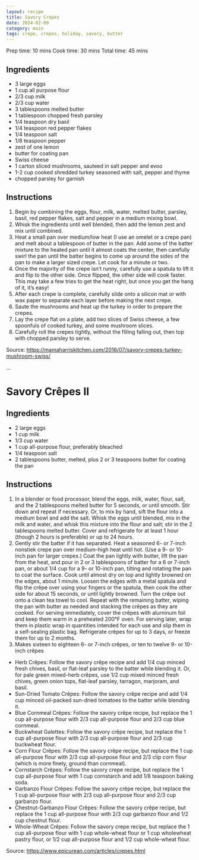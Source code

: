 ```yaml
---
layout: recipe
title: Savory Crepes
date: 2024-02-09
category: main
tags: crepe, crepes, holiday, savory, butter
---
```


Prep time: 10 mins
Cook time: 30 mins
Total time: 45 mins


## Ingredients

* 3 large eggs
* 1 cup all purpose flour
* 2/3 cup milk
* 2/3 cup water
* 3 tablespoons melted butter
* 1 tablespoon chopped fresh parsley
* 1/4 teaspoon dry basil
* 1/4 teaspoon red pepper flakes
* 1/4 teaspoon salt
* 1/8 teaspoon pepper
* zest of one lemon
* butter for coating pan
* Swiss cheese
* 1 carton sliced mushrooms, sauteed in salt pepper and evoo
* 1-2 cup cooked shredded turkey seasoned with salt, pepper and thyme
* chopped parsley for garnish



## Instructions

1. Begin by combining the eggs, flour, milk, water, melted butter, parsley, basil, red pepper flakes, salt and pepper in a medium mixing bowl.
1. Whisk the ingredients until well blended, then add the lemon zest and mix until combined.
1. Heat a small pan over medium/low heat (I use an omelet or a crepe pan) and melt about a tablespoon of butter in the pan. Add some of the batter mixture to the heated pan until it almost coats the center, then carefully swirl the pan until the batter begins to come up around the sides of the pan to make a larger sized crepe. Let cook for a minute or two.
1. Once the majority of the crepe isn’t runny, carefully use a spatula to lift it and flip to the other side. Once flipped, the other side will cook faster. This may take a few tries to get the heat right, but once you get the hang of it, it’s easy!
1. After each crepe is complete, carefully slide onto a silicon mat or with wax paper to separate each layer before making the next crepe.
1. Saute the mushrooms and heat up the turkey in order to prepare the crepes.
1. Lay the crepe flat on a plate, add two slices of Swiss cheese, a few spoonfuls of cooked turkey, and  some mushroom slices.
1. Carefully roll the crepes tightly, without the filling falling out, then top with chopped parsley to serve.

Source: https://mamaharriskitchen.com/2016/07/savory-crepes-turkey-mushroom-swiss/


...

# Savory Crêpes II

## Ingredients

* 2 large eggs
* 1 cup milk
* 1/3 cup water
* 1 cup all-purpose flour, preferably bleached
* 1/4 teaspoon salt
* 2 tablespoons butter, melted, plus 2 or 3 teaspoons butter for coating the pan

## Instructions

1. In a blender or food processor, blend the eggs, milk, water, flour, salt, and the 2 tablespoons melted butter for 5 seconds, or until smooth. Stir down and repeat if necessary. Or, to mix by hand, sift the flour into a medium bowl and add the salt. Whisk the eggs until blended, mix in the milk and water, and whisk this mixture into the flour and salt; stir in the 2 tablespoons melted butter. Cover and refrigerate for at least 1 hour (though 2 hours is preferable) or up to 24 hours.
1. Gently stir the batter if it has separated. Heat a seasoned 6- or 7-inch nonstiek crepe pan over medium-high heat until hot. (Use a 9- or 10-inch pan for larger crepes.) Coat the pan lightly with butter, lift the pan from the heat, and pour in 2 or 3 tablespoons of batter for a 6 or 7-inch pan, or about 1/4 cup for a 9- or 10-inch pan, tilting and rotating the pan to coat the surface. Cook until almost dry on top and lightly browned on the edges, about 1 minute. Loosen the edges with a metal spatula and flip the crêpe over using your fingers or the spatula, then cook the other side for about 15 seconds, or until lightly browned. Turn the crêpe out onto a clean tea towel to cool. Repeat with the remaining batter, wiping the pan with butter as needed and stacking the crêpes as they are cooked. For serving immediately, cover the crêpes with alurninum foil and keep them warm in a preheated 200°F oven. For serving later, wrap them in plastic wrap in quantities intended for each use and slip them in a self-sealing plastic bag. Refrigerate crêpes for up to 3 days, or freeze them for up to 2 months.
1. Makes sixteen to eighteen 6- or 7-inch crêpes, or ten to twelve 9- or 10-inch crêpes

* Herb Crêpes: Follow the savory crêpe recipe and add 1/4 cup minced fresh chives, basil, or flat-leaf parsley to the batter while blending it. Or, for pale green mixed-herb crêpes, use 1/2 cup mixed minced fresh chives, green onion tops, flat-leaf parsley, tarragon, marjoram, and basil.
* Sun-Dried Tomato Crêpes: Follow the savory crêpe recipe and add 1/4 cup minced oil-packed sun-dried tomatoes to the batter while blending it.
* Blue Cornmeal Crêpes: Follow the savory crêpe recipe, but replace the 1 cup all-purpose flour with 2/3 cup all-purpose flour and 2/3 cup blue cornmeal.
* Buckwheat Galettes: Follow the savory crêpe recipe, but replace the 1 cup all-purpose flour with 2/3 cup all-purpose flour and 2/3 cup buckwheat flour.
* Corn Flour Crêpes: Follow the savory crêpe recipe, but replace the 1 cup all-purpose flour with 2/3 cup all-purpose flour and 2/3 clip corn flour (which is more finely, ground than cornmeal).
* Cornstarch Crêpes: Follow the savory crepe recipe, but replace the 1 cup all-purpose flour with 1 cup cornstarch and add 1/8 teaspoon baking soda.
* Garbanzo Flour Crêpes: Follow the savory crêpe recipe, but replace the 1 cup all-purpose flour with 2/3 cup all-purpose flour and 2/3 cup garbanzo flour.
* Chestnut-Garbanzo Flour Crêpes: Follow the savory crêpe recipe, but replace the 1 cup all-purpose flour with 2/3 cup garbanzo flour and 1/2 cup chestnut flour.
* Whole-Wheat Crêpes: Follow the savory crepe recipe, but replace the 1 cup all-purpose flour with 1 cup whole-wheat flour or 1 cup wholewheat pastry flour, or 1/2 cup all-purpose flour and 1/2 cup whole-wheat flour.

Source: https://www.epicurean.com/articles/crepes.html 

